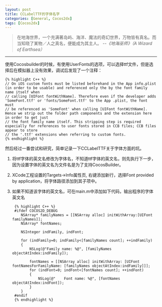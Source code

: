 ```yaml
---
layout: post
title: CCLabelTTF的字体名字
categories: [General, Cocos2dx]
tags: [Cocos2dx]
---
```


> 在地海世界，一个充满著岛屿、海洋、魔法的奇幻世界，万物皆有真名。而当知晓了某物／人之真名，便能成为其主人。 
> *--《地海巫师》（A Wizard of Earthsea）*

----------

使用Cocosbuilder的时候，有使用UserFonts的选项，可以选择ttf文件，但是选择后在模拟器上没有效果，调试后发现了一个注释：

	{% highlight C++ %}
	// On iOS custom fonts must be listed beforehand in the App info.plist (in order to be usable) and referenced only the by the font family name itself when
	// calling [UIFont fontWithName]. Therefore even if the developer adds 'SomeFont.ttf' or 'fonts/SomeFont.ttf' to the App .plist, the font must
	// be referenced as 'SomeFont' when calling [UIFont fontWithName]. Hence we strip out the folder path components and the extension here in order to get just
	// the font family name itself. This stripping step is required especially for references to user fonts stored in CCB files; CCB files appear to store
	// the '.ttf' extensions when referring to custom fonts.
	{% endhighlight %}
        
然后经过一番尝试和研究，简单记录一下CCLabelTTF关于字体方面的坑。

1. 将ttf字体的英文名修改为字体名，不知道ttf字体的英文名，则先执行下一步，因为设置字体的英文名为文件名是为了支持CocosBuilder。
1. XCode工程设置的Targets->Info属性页, 右键添加新行，选择Font provided by application，将字体路径添加到其子项中。
1. 如果不知道该字体的英文名，可在main.m中添加如下代码，输出程序的字体英文名

		{% highlight C++ %}
		#ifdef COCOS2D_DEBUG
		   NSArray* familyNames = [[NSArray alloc] initWithArray:[UIFont familyNames]];
		   NSArray* fontNames;
		
		   NSInteger indFamily, indFont;
		
		   for (indFamily=0; indFamily<[familyNames count]; ++indFamily)
		   {
		       NSLog(@"Family name: %@", [familyNames objectAtIndex:indFamily]);
		
		       fontNames = [[NSArray alloc] initWithArray: [UIFont fontNamesForFamilyName: [familyNames objectAtIndex:indFamily]]];        
		       for (indFont=0; indFont<[fontNames count]; ++indFont)
		       {
		           NSLog(@"    Font name: %@", [fontNames objectAtIndex:indFont]);
		       }
		   }
		#endif
		{% endhighlight %}